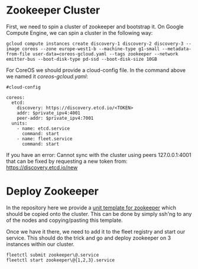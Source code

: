 #  Zookeeper Cluster

First, we need to spin a cluster of zookeeper and bootstrap it. On Google Compute Engine, we can spin a cluster in the following way:
```
gcloud compute instances create discovery-1 discovery-2 discovery-3 --image coreos --zone europe-west1-b --machine-type g1-small --metadata-from-file user-data=coreos-gcloud.yaml --tags zookeeper --network emitter-bus --boot-disk-type pd-ssd --boot-disk-size 10GB
```

For CoreOS we should provide a cloud-config file. In the command above we named it *coreos-gcloud.yaml*:
```
#cloud-config

coreos:
  etcd:
    discovery: https://discovery.etcd.io/<TOKEN>
    addr: $private_ipv4:4001
    peer-addr: $private_ipv4:7001
  units:
    - name: etcd.service
      command: start
    - name: fleet.service
      command: start
```
If you have an error: Cannot sync with the cluster using peers 127.0.0.1:4001 that can be fixed by requesting a new token from: https://discovery.etcd.io/new

# Deploy Zookeeper
In the repository here we provide a [unit template for zookeeper](https://github.com/Kelindar/docker/blob/master/zookeeper/zookeeper%40.service) which should be copied onto the cluster. This can be done by simply ssh'ng to any of the nodes and copying/pasting this template. 

Once we have it there, we need to add it to the fleet registry and start our service. This should do the trick and go and deploy zookeeper on 3 instances within our cluster.
```
fleetctl submit zookeeper\@.service
fleetctl start zookeeper\@{1,2,3}.service
```

